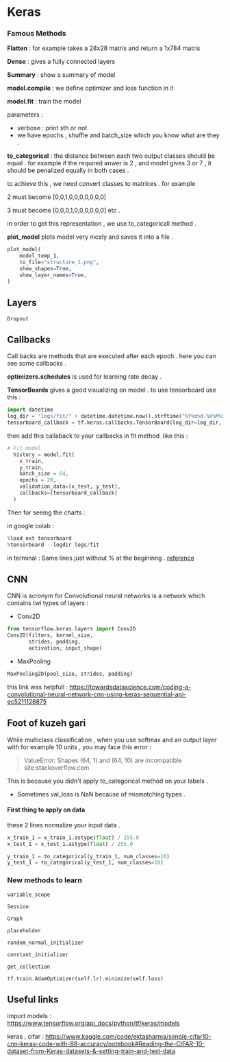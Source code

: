 # Keras 

### Famous Methods

**Flatten** : for example takes a 28x28 matris and return a 1x784 matris

**Dense** : gives a fully connected layers

**Summary** : show a summary of model 

**model.compile** : we define optimizer and loss function in it

**model.fit** : train the model 

parameters : 
* verbose : print sth or not 
* we have epochs , shuffle and batch_size which you know what are they . 


**to_categorical** : the distance between each two output classes should be equal . for example if the required anwer is 2 , and model gives 3 or 7 , it should be penalized equally in both cases . 

to achieve this , we need convert classes to matrices . for example 

2 must become [0,0,1,0,0,0,0,0,0,0]

3 must become [0,0,0,1,0,0,0,0,0,0]
etc .

in order to get this representation , we use to_categoricall method . 

**plot_model** plots model very nicely and saves it into a file . 
```python
plot_model(
    model_temp_1,
    to_file="structure_1.png",
    show_shapes=True,
    show_layer_names=True,
)
```

## Layers
`Dropout` 

## Callbacks 
Call backs are methods that are executed after each epoch . here you can see some callbacks . 

**optimizers.schedules** is used for learning rate decay . 

**TensorBoards** gives a good visualizing on model . to use tensorboard use this :
```python
import datetime
log_dir = "logs/fit/" + datetime.datetime.now().strftime("%Y%m%d-%H%M%S")
tensorboard_callback = tf.keras.callbacks.TensorBoard(log_dir=log_dir, histogram_freq=1)
```

then add this callaback to your callbacks in fit method .like this : 
```python
# Fit model
  history = model.fit(
    x_train, 
    y_train, 
    batch_size = 64, 
    epochs = 20,
    validation_data=(x_test, y_test),
    callbacks=[tensorboard_callback]
  )
```

Then for seeing the charts : 

in google colab : 
```python
%load_ext tensorboard
%tensorboard --logdir logs/fit
```

in terminal : Same lines just without % at the begininng . 
[reference](https://www.tensorflow.org/tensorboard/get_started)

## CNN

CNN is acronym for Convolutional neural networks is a network which contains twi types of layers : 
* Conv2D 
```python
from tensorflow.keras.layers import Conv2D
Conv2D(filters, kernel_size,
       strides, padding,
       activation, input_shape)
```

* MaxPooling 
```python
MaxPooling2D(pool_size, strides, padding)
```

this link was helpfull : https://towardsdatascience.com/coding-a-convolutional-neural-network-cnn-using-keras-sequential-api-ec5211126875


## Foot of kuzeh gari

While multiclass classification , when you use softmax and an output layer with for example 10 units , you may face this error : 

> ValueError: Shapes (64, 1) and (64, 10) are incompatible site:stackoverflow.com

This is because you didn't apply to_categorical method on your labels  . 

* Sometimes val_loss is NaN because of mismatching types . 

#### First thing to apply on data 

these 2 lines normalize your input data . 

```python
x_train_1 = x_train_1.astype(float) / 255.0
x_test_1 = x_test_1.astype(float) / 255.0

y_train_1 = to_categorical(y_train_1, num_classes=10)
y_test_1 = to_categorical(y_test_1, num_classes=10)
```

### New methods to learn

`variable_scope`

`Session`

`Graph`

`placeholder`

`random_normal_initializer`

`constant_initializer`

`get_collection`

`tf.train.AdamOptimizer(self.lr).minimize(self.loss)`

## Useful links 
import models : https://www.tensorflow.org/api_docs/python/tf/keras/models

keras , cifar : https://www.kaggle.com/code/ektasharma/simple-cifar10-cnn-keras-code-with-88-accuracy/notebook#Reading-the-CIFAR-10-dataset-from-Keras-datasets-&-setting-train-and-test-data
